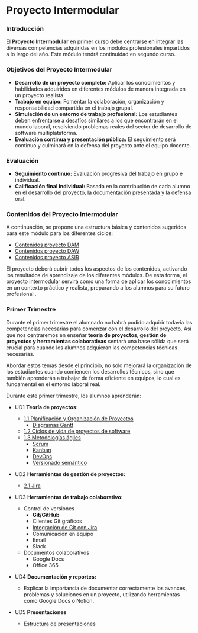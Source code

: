 
# Proyecto Intermodular

### Introducción

El **Proyecto Intermodular** en primer curso debe centrarse en integrar las diversas competencias adquiridas en los módulos profesionales impartidos a lo largo del año. Este módulo tendrá continuidad en segundo curso.

### Objetivos del Proyecto Intermodular

- **Desarrollo de un proyecto completo:** Aplicar los conocimientos y habilidades adquiridos en diferentes módulos de manera integrada en un proyecto realista.
- **Trabajo en equipo:** Fomentar la colaboración, organización y responsabilidad compartida en el trabajo grupal.
- **Simulación de un entorno de trabajo profesional:** Los estudiantes deben enfrentarse a desafíos similares a los que encontrarán en el mundo laboral, resolviendo problemas reales del sector de desarrollo de software multiplataforma.
- **Evaluación continua y presentación pública:** El seguimiento será continuo y culminará en la defensa del proyecto ante el equipo docente.

### Evaluación

- **Seguimiento continuo:** Evaluación progresiva del trabajo en grupo e individual.
- **Calificación final individual:** Basada en la contribución de cada alumno en el desarrollo del proyecto, la documentación presentada y la defensa oral.

### Contenidos del Proyecto Intermodular

A continuación, se propone una estructura básica y contenidos sugeridos para este módulo para los diferentes ciclos:

- [Contenidos proyecto DAM](contenidosDAM.md)
- [Contenidos proyecto DAW](contenidosDAW.md)
- [Contenidos proyecto ASIR](contenidosASIR.md)

El proyecto deberá cubrir todos los aspectos de los contenidos, activando los resultados de aprendizaje de los diferentes módulos. De esta forma, el proyecto intermodular servirá como una forma de aplicar los conocimientos en un contexto práctico y realista, preparando a los alumnos para su futuro profesional .


### Primer Trimestre

Durante el primer trimestre el alumnado no habrá podido adquirir todavía las competencias necesarias para comenzar con el desarrollo del proyecto. Así que nos centraremos en enseñar **teoría de proyectos, gestión de proyectos y herramientas colaborativas** sentará una base sólida que será crucial para cuando los alumnos adquieran las competencias técnicas necesarias.

Abordar estos temas desde el principio, no solo mejorará la organización de los estudiantes cuando comiencen los desarrollos técnicos, sino que también aprenderán a trabajar de forma eficiente en equipos, lo cual es fundamental en el entorno laboral real.

Durante este primer trimestre, los alumnos aprenderán:

- UD1 **Teoría de proyectos:** 
	- [1.1 Planificación y Organización de Proyectos](UD1/proyectos.md)
		- [Diagramas Gantt](UD1/diagrama_gantt.md)
	- [1.2 Ciclos de vida de proyectos de software](UD1/life_cycle_software.md)
	- [1.3 Metodologías ágiles](UD1/metodologias_agiles.md)
		- [Scrum](UD1/scrum.md)
		- [Kanban](UD1/kanban.md)
		- [DevOps](UD1/devops.md)
		- [Versionado semántico](UD1/semver.md) 
- UD2 **Herramientas de gestión de proyectos:** 
	- [2.1 Jira](UD2/jira.md)
- UD3 **Herramientas de trabajo colaborativo:** 
	- Control de versiones
		- **Git/GitHub**
		- Clientes Git gráficos
		- [Integración de Git con Jira](UD3/gitjira.md)
		- Comunicación en equipo
		- Email
		- Slack
	- Documentos colaborativos
		- Google Docs
		- Office 365
	
- UD4 **Documentación y reportes:** 
	- Explicar la importancia de documentar correctamente los avances, problemas y soluciones en un proyecto, utilizando herramientas como Google Docs o Notion.
	
- UD5 **Presentaciones**
	- [Estructura de presentaciones](UD5/presentaciones.md)
